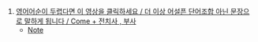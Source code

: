 1. [영어어순이 두렵다면 이 영상을 클릭하세요 / 더 이상 어설픈 단어조합 아닌 문장으로 말하게 됩니다 / Come + 전치사 , 부사](https://youtu.be/AwiS2Leyaq8)
    - [Note](./Note/240630_Come_전치사_부사.md)